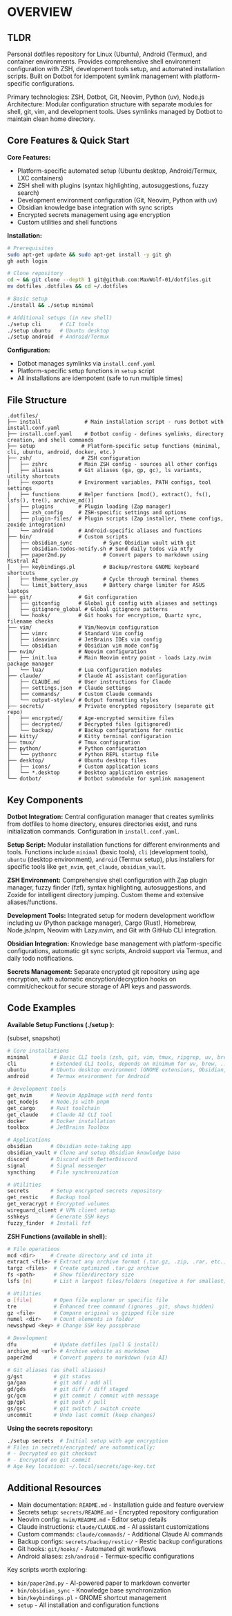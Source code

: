 # OVERVIEW

## TLDR

Personal dotfiles repository for Linux (Ubuntu), Android (Termux), and container environments. Provides comprehensive shell environment configuration with ZSH, development tools setup, and automated installation scripts. Built on Dotbot for idempotent symlink management with platform-specific configurations.

Primary technologies: ZSH, Dotbot, Git, Neovim, Python (uv), Node.js
Architecture: Modular configuration structure with separate modules for shell, git, vim, and development tools. Uses symlinks managed by Dotbot to maintain clean home directory.

## Core Features & Quick Start

**Core Features:**
- Platform-specific automated setup (Ubuntu desktop, Android/Termux, LXC containers)
- ZSH shell with plugins (syntax highlighting, autosuggestions, fuzzy search)
- Development environment configuration (Git, Neovim, Python with uv)
- Obsidian knowledge base integration with sync scripts
- Encrypted secrets management using age encryption
- Custom utilities and shell functions

**Installation:**
```bash
# Prerequisites
sudo apt-get update && sudo apt-get install -y git gh
gh auth login

# Clone repository
cd ~ && git clone --depth 1 git@github.com:MaxWolf-01/dotfiles.git
mv dotfiles .dotfiles && cd ~/.dotfiles

# Basic setup
./install && ./setup minimal

# Additional setups (in new shell)
./setup cli      # CLI tools
./setup ubuntu   # Ubuntu desktop
./setup android  # Android/Termux
```

**Configuration:**
- Dotbot manages symlinks via `install.conf.yaml`
- Platform-specific setup functions in `setup` script
- All installations are idempotent (safe to run multiple times)

## File Structure

```
.dotfiles/
├── install              # Main installation script - runs Dotbot with install.conf.yaml
├── install.conf.yaml    # Dotbot config - defines symlinks, directory creation, and shell commands
├── setup               # Platform-specific setup functions (minimal, cli, ubuntu, android, docker, etc.)
├── zsh/                # ZSH configuration
│   ├── zshrc          # Main ZSH config - sources all other configs
│   ├── aliases        # Git aliases (ga, gp, gc), ls variants, utility shortcuts
│   ├── exports        # Environment variables, PATH configs, tool settings
│   ├── functions      # Helper functions [mcd(), extract(), fs(), lsfs(), tre(), archive_md()]
│   ├── plugins        # Plugin loading (Zap manager)
│   ├── zsh_config     # ZSH-specific settings and options
│   ├── plugin-files/  # Plugin scripts (Zap installer, theme configs, zoxide integration)
│   └── android        # Android-specific aliases and functions
├── bin/               # Custom scripts
│   ├── obsidian_sync          # Sync Obsidian vault with git
│   ├── obsidian-todos-notify.sh # Send daily todos via ntfy
│   ├── paper2md.py            # Convert papers to markdown using Mistral AI
│   ├── keybindings.pl         # Backup/restore GNOME keyboard shortcuts
│   ├── theme_cycler.py        # Cycle through terminal themes
│   └── limit_battery_asus     # Battery charge limiter for ASUS laptops
├── git/               # Git configuration
│   ├── gitconfig      # Global git config with aliases and settings
│   ├── gitignore_global # Global gitignore patterns
│   └── hooks/         # Git hooks for encryption, Quartz sync, filename checks
├── vim/               # Vim/Neovim configuration
│   ├── vimrc          # Standard Vim config
│   ├── ideavimrc      # JetBrains IDEs vim config
│   └── obsidian       # Obsidian vim mode config
├── nvim/              # Neovim configuration
│   ├── init.lua       # Main Neovim entry point - loads Lazy.nvim package manager
│   └── lua/           # Lua configuration modules
├── claude/            # Claude AI assistant configuration
│   ├── CLAUDE.md      # User instructions for Claude
│   ├── settings.json  # Claude settings
│   ├── commands/      # Custom Claude commands
│   └── output-styles/ # Output formatting styles
├── secrets/           # Private encrypted repository (separate git repo)
│   ├── encrypted/     # Age-encrypted sensitive files
│   ├── decrypted/     # Decrypted files (gitignored)
│   └── backup/        # Backup configurations for restic
├── kitty/             # Kitty terminal configuration
├── tmux/              # Tmux configuration
├── python/            # Python configuration
│   └── pythonrc       # Python REPL startup file
├── desktop/           # Ubuntu desktop files
│   ├── icons/         # Custom application icons
│   └── *.desktop      # Desktop application entries
└── dotbot/            # Dotbot submodule for symlink management
```

## Key Components

**Dotbot Integration:** Central configuration manager that creates symlinks from dotfiles to home directory, ensures directories exist, and runs initialization commands. Configuration in `install.conf.yaml`.

**Setup Script:** Modular installation functions for different environments and tools. Functions include `minimal` (basic tools), `cli` (development tools), `ubuntu` (desktop environment), `android` (Termux setup), plus installers for specific tools like `get_nvim`, `get_claude`, `obsidian_vault`.

**ZSH Environment:** Comprehensive shell configuration with Zap plugin manager, fuzzy finder (fzf), syntax highlighting, autosuggestions, and Zoxide for intelligent directory jumping. Custom theme and extensive aliases/functions.

**Development Tools:** Integrated setup for modern development workflow including uv (Python package manager), Cargo (Rust), Homebrew, Node.js/npm, Neovim with Lazy.nvim, and Git with GitHub CLI integration.

**Obsidian Integration:** Knowledge base management with platform-specific configurations, automatic git sync scripts, Android support via Termux, and daily todo notifications.

**Secrets Management:** Separate encrypted git repository using age encryption, with automatic encryption/decryption hooks on commit/checkout for secure storage of API keys and passwords.

## Code Examples

**Available Setup Functions (./setup <function>):**

(subset, snapshot)

```bash
# Core installations
minimal        # Basic CLI tools (zsh, git, vim, tmux, ripgrep, uv, brew, cargo)
cli           # Extended CLI tools, depends on minimum for uv, brew, ... (fzf, zoxide, fastfetch, btop, ipdb)
ubuntu        # Ubuntu desktop environment (GNOME extensions, Obsidian, keybindings)
android       # Termux environment for Android

# Development tools
get_nvim      # Neovim AppImage with nerd fonts
get_nodejs    # Node.js with pnpm
get_cargo     # Rust toolchain
get_claude    # Claude AI CLI tool
docker        # Docker installation
toolbox       # JetBrains Toolbox

# Applications
obsidian      # Obsidian note-taking app
obsidian_vault # Clone and setup Obsidian knowledge base
discord       # Discord with BetterDiscord
signal        # Signal messenger
syncthing     # File synchronization

# Utilities
secrets       # Setup encrypted secrets repository
get_restic    # Backup tool
get_veracrypt # Encrypted volumes
wireguard_client # VPN client setup
sshkeys       # Generate SSH keys
fuzzy_finder  # Install fzf
```

**ZSH Functions (available in shell):**
```bash
# File operations
mcd <dir>     # Create directory and cd into it
extract <file> # Extract any archive format (.tar.gz, .zip, .rar, etc.)
targz <files>  # Create optimized .tar.gz archive
fs <path>      # Show file/directory size
lsfs [n]       # List n largest files/folders (negative n for smallest)

# Utilities
o [file]       # Open file explorer or specific file
tre            # Enhanced tree command (ignores .git, shows hidden)
gz <file>      # Compare original vs gzipped file size
numel <dir>    # Count elements in folder
newsshpwd <key> # Change SSH key passphrase

# Development
dfu            # Update dotfiles (pull & install)
archive_md <url> # Archive website as markdown
paper2md       # Convert papers to markdown (via AI)

# Git aliases (as shell aliases)
g/gst          # git status
ga/gaa         # git add / add all
gd/gds         # git diff / diff staged
gc/gcm         # git commit / commit with message
gp/gpl         # git push / pull
gs/gsc         # git switch / switch create
uncommit       # Undo last commit (keep changes)
```

**Using the secrets repository:**
```bash
./setup secrets  # Initial setup with age encryption
# Files in secrets/encrypted/ are automatically:
# - Decrypted on git checkout
# - Encrypted on git commit
# Age key location: ~/.local/secrets/age-key.txt
```

## Additional Resources

- Main documentation: `README.md` - Installation guide and feature overview
- Secrets setup: `secrets/README.md` - Encrypted repository configuration  
- Neovim config: `nvim/README.md` - Editor setup details
- Claude instructions: `claude/CLAUDE.md` - AI assistant customizations
- Custom commands: `claude/commands/` - Additional Claude AI commands
- Backup configs: `secrets/backup/restic/` - Restic backup configurations
- Git hooks: `git/hooks/` - Automated git workflows
- Android aliases: `zsh/android` - Termux-specific configurations

Key scripts worth exploring:
- `bin/paper2md.py` - AI-powered paper to markdown converter
- `bin/obsidian_sync` - Knowledge base synchronization
- `bin/keybindings.pl` - GNOME shortcut management
- `setup` - All installation and configuration functions

